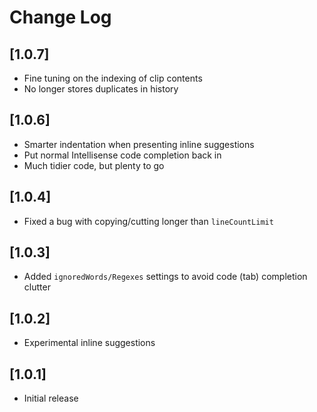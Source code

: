 # Change Log

## [1.0.7]

- Fine tuning on the indexing of clip contents
- No longer stores duplicates in history

## [1.0.6]

- Smarter indentation when presenting inline suggestions
- Put normal Intellisense code completion back in
- Much tidier code, but plenty to go

## [1.0.4]

- Fixed a bug with copying/cutting longer than `lineCountLimit`

## [1.0.3]

- Added `ignoredWords/Regexes` settings to avoid code (tab) completion clutter

## [1.0.2]

- Experimental inline suggestions

## [1.0.1]

- Initial release
